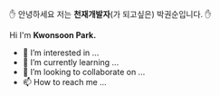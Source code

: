 ✋ 안녕하세요 저는 <b>천재개발자</b>(가 되고싶은) 박권순입니다. ✋ 



Hi I'm <b>Kwonsoon Park.</b>

- 👀 I’m interested in ...
- 🌱 I’m currently learning ...
- 💞️ I’m looking to collaborate on ...
- 📫 How to reach me ...

<!---
Pmp4/Pmp4 is a ✨ special ✨ repository because its `README.md` (this file) appears on your GitHub profile.
You can click the Preview link to take a look at your changes.
--->
